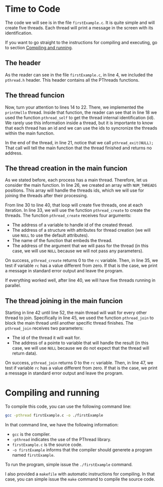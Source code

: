 # Time to Code
The code we will see is in the file ``firstExample.c``. It is quite simple and will create five threads. Each thread will print a message in the screen with its identification.

If you want to go straight to the instructions for compiling and executing, go to section [Compiling and running](#Compile-and-running).

## The header
As the reader can see in the file ``firstExample.c``, in line 4, we included the ``pthread.h`` header. This header contains all the PThreads functions.

## The thread funcion
Now, turn your attention to lines 14 to 22. There, we implemented the ``printHello`` thread. Inside that function, the reader can see that in line 18 we used the function ``pthread_self`` to get the thread internal identification (id).  We rarely use this information inside a thread, but it is importante to know that each thread has an id and we can use the ids to syncronize the threads within the main function.

In the end of the thread, in line 21, notice that we call ``pthread_exit(NULL);`` That call will tell the main function that the thread finished and returns no address.

## The thread creation in the main funcion
As we stated before, each process has a main thread. Therefore, let us consider the main function. In line 26, we created an array with ``NUM_THREADS`` positions. This array will handle the threads ids, which we will use for joining the threads after their processing.

From line 30 to line 40, that loop will create five threads, one at each iteration. In line 33, we will use the function ``pthread_create`` to create the threads. The function ``pthread_create`` receives four arguments:
- The address of a variable to handle id of the created thread.
- The address of a structure with attributes for thread creation (we will use ``NULL`` to use the default attributes).
- The name of the function that embeds the thread.
- The address of the argument that we will pass for the thread (in this case, we will use ``NULL`` because we will not pass any parameters).

On success, ``pthread_create`` returns 0 to the ``rc`` variable. Then, in line 35, we test if variable ``rc`` has a value different from zero. If that is the case, we print a message in standard error output and leave the program.

If everything worked well, after line 40, we will have five threads running in parallel.

## The thread joining in the main funcion
Starting in line 42 until line 52, the main thread will wait for every other thread to join. Specifically in line 45, we used the function ``pthread_join`` to block the main thread until another specific thread finishes. The ``pthread_join`` receives two parameters:
- The id of the thread it will wait for.
- The address of a pointe to variable that will handle the result (in this case, we will use ``NULL`` because we do not expect that the thread will return data).

On success, ``pthread_join`` returns 0 to the ``rc`` variable. Then, in line 47, we test if variable ``rc`` has a value different from zero. If that is the case, we print a message in standard error output and leave the program.

# Compiling and running
To compile this code, you can use the following command line:
```bash
gcc -pthread firstExample.c -o ./firstExample
```
In that command line, we have the following information:
- ``gcc`` is the compiler.
- ``-pthread`` indicates the use of the PThread library.
- ``firstExample.c`` is the source code.
- ``-o firstExample`` informs that the compiler should generete a program named ``firstExample``.

To run the program, simple issue the ``./firstExample`` command.

I also provided a ``makefile`` with automatic instructions for compiling. In that case, you can simple issue the ``make`` command to compile the source code.
